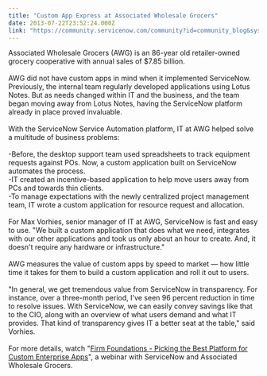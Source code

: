 ```yaml
---
title: "Custom App Express at Associated Wholesale Grocers"
date: 2013-07-22T23:52:24.000Z
link: "https://community.servicenow.com/community?id=community_blog&sys_id=758d6669dbd0dbc01dcaf3231f9619d1"
---
```

<p>Associated Wholesale Grocers (AWG) is an 86-year old retailer-owned grocery cooperative with annual sales of $7.85 billion.<br /><br />AWG did not have custom apps in mind when it implemented ServiceNow. Previously, the internal team regularly developed applications using Lotus Notes. But as needs changed within IT and the business, and the team began moving away from Lotus Notes, having the ServiceNow platform already in place proved invaluable. <br /><br />With the ServiceNow Service Automation platform, IT at AWG helped solve a multitude of business problems:<br /><br />-Before, the desktop support team used spreadsheets to track equipment requests against POs. Now, a custom application built on ServiceNow automates the process.<br />-IT created an incentive-based application to help move users away from PCs and towards thin clients.<br />-To manage expectations with the newly centralized project management team, IT wrote a custom application for resource request and allocation.<br /><br />For Max Vorhies, senior manager of IT at AWG, ServiceNow is fast and easy to use. "We built a custom application that does what we need, integrates with our other applications and took us only about an hour to create. And, it doesn't require any hardware or infrastructure."<br /><br />AWG measures the value of custom apps by speed to market — how little time it takes for them to build a custom application and roll it out to users.<br /><br />"In general, we get tremendous value from ServiceNow in transparency. For instance, over a three-month period, I've seen 96 percent reduction in time to resolve issues. With ServiceNow, we can easily convey savings like that to the CIO, along with an overview of what users demand and what IT provides. That kind of transparency gives IT a better seat at the table," said Vorhies.<br /><br />For more details, watch "<a title="w.servicenow.com/knowledge.do?sysparm_document_key=kb_knowledge,032b0b9e87044580a098183a2d434d03" href="http://www.servicenow.com/knowledge.do?sysparm_document_key=kb_knowledge,032b0b9e87044580a098183a2d434d03">Firm Foundations - Picking the Best Platform for Custom Enterprise Apps</a>", a webinar with ServiceNow and Associated Wholesale Grocers.</p>
